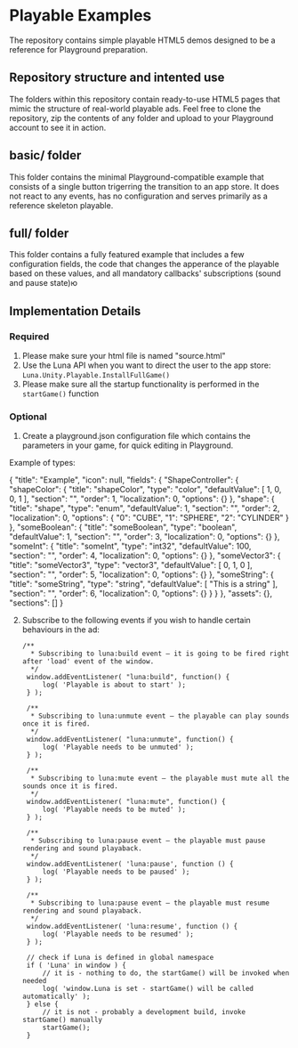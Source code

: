 # Playable Examples
The repository contains simple playable HTML5 demos designed to be a reference for Playground preparation.

## Repository structure and intented use
The folders within this repository contain ready-to-use HTML5 pages that mimic the structure of real-world playable ads. Feel free to clone the repository, zip the contents of any folder and upload to your Playground account to see it in action.

## basic/ folder
This folder contains the minimal Playground-compatible example that consists of a single button trigerring the transition to an app store. It does not react to any events, has no configuration and serves primarily as a reference skeleton playable.

## full/ folder
This folder contains a fully featured example that includes a few configuration fields, the code that changes the apperance of the playable based on these values, and all mandatory callbacks' subscriptions (sound and pause state)ю

## Implementation Details

### Required

1. Please make sure your html file is named "source.html"
2. Use the Luna API when you want to direct the user to the app store: `Luna.Unity.Playable.InstallFullGame()`
3. Please make sure all the startup functionality is performed in the `startGame()` function

### Optional

1. Create a playground.json configuration file which contains the parameters in your game, for quick editing in Playground. 

Example of types: 

{
    "title": "Example",
    "icon": null,
    "fields": {
        "ShapeController": {
            "shapeColor": {
                "title": "shapeColor",
                "type": "color",
                "defaultValue": [
                    1,
                    0,
                    0,
                    1
                ],
                "section": "",
                "order": 1,
                "localization": 0,
                "options": {}
            },
            "shape": {
                "title": "shape",
                "type": "enum",
                "defaultValue": 1,
                "section": "",
                "order": 2,
                "localization": 0,
                "options": {
                    "0": "CUBE",
                    "1": "SPHERE",
                    "2": "CYLINDER"
                }
            },
            "someBoolean": {
                "title": "someBoolean",
                "type": "boolean",
                "defaultValue": 1,
                "section": "",
                "order": 3,
                "localization": 0,
                "options": {}
            },
            "someInt": {
                "title": "someInt",
                "type": "int32",
                "defaultValue": 100,
                "section": "",
                "order": 4,
                "localization": 0,
                "options": {}
            },
            "someVector3": {
                "title": "someVector3",
                "type": "vector3",
                "defaultValue": [
                    0,
                    1,
                    0
                ],
                "section": "",
                "order": 5,
                "localization": 0,
                "options": {}
            },
            "someString": {
                "title": "someString",
                "type": "string",
                "defaultValue": [
                    "This is a string"
                ],
                "section": "",
                "order": 6,
                "localization": 0,
                "options": {}
            }
        }
    },
    "assets": {},
    "sections": []
}



2. Subscribe to the following events if you wish to handle certain behaviours in the ad: 

       /**
         * Subscribing to luna:build event – it is going to be fired right after 'load' event of the window.
         */
        window.addEventListener( "luna:build", function() { 
            log( 'Playable is about to start' );
        } );

        /**
         * Subscribing to luna:unmute event – the playable can play sounds once it is fired.
         */
        window.addEventListener( "luna:unmute", function() { 
            log( 'Playable needs to be unmuted' );
        } );

        /**
         * Subscribing to luna:mute event – the playable must mute all the sounds once it is fired.
         */
        window.addEventListener( "luna:mute", function() { 
            log( 'Playable needs to be muted' );
        } );

        /**
         * Subscribing to luna:pause event – the playable must pause rendering and sound playaback.
         */
        window.addEventListener( 'luna:pause', function () {
            log( 'Playable needs to be paused' );
        } );

        /**
         * Subscribing to luna:pause event – the playable must resume rendering and sound playaback.
         */
        window.addEventListener( 'luna:resume', function () {
            log( 'Playable needs to be resumed' );
        } );

        // check if Luna is defined in global namespace
        if ( 'Luna' in window ) {
            // it is - nothing to do, the startGame() will be invoked when needed
            log( 'window.Luna is set - startGame() will be called automatically' );
        } else {
            // it is not - probably a development build, invoke startGame() manually
            startGame();
        }

